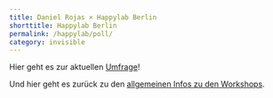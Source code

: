 ```yaml
---
title: Daniel Rojas × Happylab Berlin
shorttitle: Happylab Berlin
permalink: /happylab/poll/
category: invisible
---
```


Hier geht es zur aktuellen [Umfrage](https://goo.gl/forms/UkmXidcZ80N0iU253)!

Und hier geht es zurück zu den [allgemeinen Infos zu den Workshops](/happylab).

